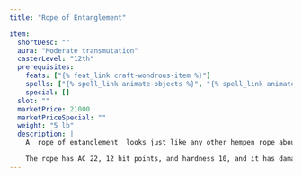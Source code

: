 ```yaml
---
title: "Rope of Entanglement"

item:
  shortDesc: ""
  aura: "Moderate transmutation"
  casterLevel: "12th"
  prerequisites:
    feats: ["{% feat_link craft-wondrous-item %}"]
    spells: ["{% spell_link animate-objects %}", "{% spell_link animate-rope %}", "{% spell_link entangle %}"]
    special: []
  slot: ""
  marketPrice: 21000
  marketPriceSpecial: ""
  weight: "5 lb"
  description: |
    A _rope of entanglement_ looks just like any other hempen rope about 30 feet long. Upon command, the rope lashes forward 20 feet or upward 10 feet to entangle a victim. An entangled creature can break free with a DC 20 Strength check or a DC 20 {% skill_link escape-artist %} check.

    The rope has AC 22, 12 hit points, and hardness 10, and it has damage reduction 5/slashing as well. The rope repairs damage to itself at a rate of 1 point per 5 minutes, but if a _rope of entanglement_ is severed (all 12 hit points lost to damage), it is destroyed.
---
```

